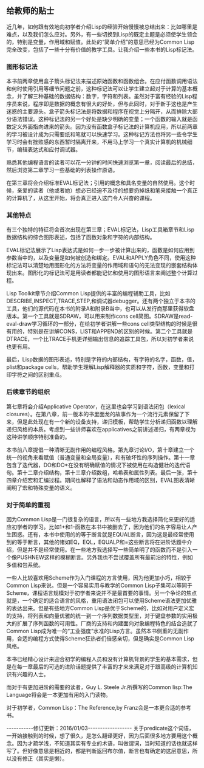 ## 给教师的贴士

近几年，如何跟有效地向初学者介绍Lisp的经验开始慢慢被总结出来：比如哪里是难点，以及我们怎么应对。另外，有一些切换到Lisp的既定主题是必须使学生领会的，特别是变量，作用域和赋值。此处的“简单介绍”的意思已经为Common Lisp完全改变，包括了一些十分有价值的教学工具。让我介绍一些本书的Lisp标记法。

### 图形标记法

本书前两章使用盒子箭头标记法来描述原始函数和函数组合。在应付函数调用语法和何时使用引用等细节问题之前，这种标记法可以让学生建立起对于计算的基本概念，并了解三种基础的数据结构：数字，字符和列表。虽然对于富有经验的Lisp程序员来说，程序即是数据的概念有很大的好处，但与此同时，对于新手这也是产生迷惑的主要源头。盒子箭头标记法是将数据和程序在视觉上分隔开，从而排除大部分语法错误。这种标记法的另一个好处是缺少明确的变量；一个函数的输入就是函数定义外面指向进来的箭头。因为没有函数盒子标记法的计算机应用，所以前两章的学习被设计成为只需要纸和笔就可以快速学习。这种标记方法也将另一些令学生学习时会有挫败感的东西暂时隔离开来，不用马上学习一个真实计算机的机械细节，编辑表达式和应付调试器。

熟悉其他编程语言的读者可以花一分钟的时间快速浏览第一章，阅读最后的总结，然后浏览第二章学习一些基础的列表操作原语。

在第三章将会介绍标准EVAL标记法；引用的概念和具名变量的自然使用。这个时候，亲爱的读者（他或者她）想必已经迫不及待的想要扔掉纸和笔来接触一个真正的计算机了，从这里开始，将会真正进入这门令人兴奋的课程。

### 其他特点

有三个独特的特征将会首次出现在第三章；EVAL标记法，Lisp工具箱章节和Lisp数据结构的综合图形表述，包括了函数对象和字符的内部结构。

EVAL标记法展示了Lisp表达式是如何一步一步被计算出来的，函数是如何应用到参数当中的，以及变量是如何被创造和绑定。EVAL和APPLY角色不同，使用这种标记法可以清楚地用图形化的方法将变量的作用域和语句的无法变现的嵌套结构体现出来。图形化的标记法可是用读者都能记忆和使用的图形语言来阐述整个计算过程。

Lisp Toolkit章节介绍Common Lisp提供的丰富的编程辅助工具，比如DESCRIBE,INSPECT,TRACE,STEP,和调试器debugger。还有两个独立于本书的工具，他们的源代码在本书的附录A和附录B当中，也可以从发行商那里获得软盘版本。第一个工具就是SDRAW，可以用来制作cons cell简图。SDRAW是read-eval-draw学习循环的一部分，在给初学者讲解一些cons cell类型结构的时候是很有用的，特别是在讲解CONS，LIST和APPEND的区别的时候。第二个工具就是DTRACE，一个比TRACE手机更详细输出信息的追踪工具包，所以对初学者来说也更有用。

最后，Lisp数据的图形表述，特别是字符的内部结构，有字符的名字，函数，值，plist和package cells，帮助学生理解Lisp解释器的实质和字符，函数，变量和打印字符之间的区别重点。

### 后续章节的组织

第七章将会介绍Applicative Operator，在这里也会学习到语法闭包（lexical closures）。在第八章，前一版本的书里面龙的故事作为一个流行元素保留了下来，但是此处现在有一个新的设备支持，递归模板，帮助学生分析递归函数以理解递归风格的本质。考虑到一些讲师喜欢在applicatives之前讲述递归，有两章视为这种讲学顺序特别准备的。

本书前八章提倡一种清晰无副作用的编程风格。第九章讨论I/O，第十章建立一个统一的视角来看赋值（普通变量和全局变量），和有破坏性的序列操作。第十一章包含了迭代器，DO和DO*在没有明确赋值的情况下被使用在构造健壮的迭代语句。第十二章介绍结构，第十三章介绍数组，哈希表和属性列表。最后一张，第十四章介绍宏和汇编过程。期间也解释了语法和动态作用域的区别，EVAL图表清晰阐明了宏和特殊变量的语义。

### 对于简单的重视

因为Common Lisp是一门很复杂的语言，所以有一些地方我选择简化来更好的适应初学者的学习。比如1+和1-函数在本书中被删去了，因为他们的名字容易让人产生困惑。还有，本书中使用的的等于断言就是EQUAL断言，因为这是最经常使用到的等于断言，其他的诸如EQ，EQL，EQUALP和=这些断言将在进阶话题中介绍，但是并不是经常使用。在一些地方我选择写一些简单明了的函数而不是引入一个像PUSHNEW这样的模糊断言。另外我也不尝试覆盖所有最前沿的特性，例如多值和包系统。

一些人比较喜欢用Scheme作为入门课程的方言使用，因为他更加小巧，相较于Common Lisp来说。但是一个容易实用与教学的Common Lisp子集可以等同于Scheme，课程语言规模对于初学者来说并不是最首要的事情。另一个争论的焦点就是，一个确定的适合语言的风格，重用语法闭包可以使用Scheme语法更加优雅的表达出来。但是有些地方Common Lisp是优于Scheme的，比如对用户定义宏的支持，将列表和向量优雅的统一到一个序列数据类型里，对于键盘参数的实用极大的扩展了序列函数的可用性。厂商的支持和内建面向对象编程特色的结合造就了Common Lisp成为唯一的“工业强度”水准的Lisp方言。虽然本书侧重的无副作用，合适的编程方式使得Scheme狂热者们倍感亲切，但是确实是Common Lisp风格。

本书已经精心设计来迎合初学的编程人员和没有计算机背景的学生的基本需求，但是在每一章最后的可选的进阶话题提供了丰富的才来来满足对于跟高级的计算机知识有兴趣的人士。

而对于有更加进阶的需要的读者，Guy L. Steele Jr.所撰写的Common lisp:The Language将会是一本更加有用的入门读物。

对于初学者，Common Lisp：The Reference,by Franz会是一本更合适的参考书。


-----------修订更新：2016/01/03------------------
关于predicate这个词语，一开始接触到的时候，想了很久，是怎么翻译更好，因为后面很多地方要用这个概念。因为才疏学浅，不知道其实有专业的术语，叫做谓词，当时知道的话也就这样写了。但好像意思是相近的，都是判断返回布尔值，断言也有确定的这层意思，所以没有修正（其实是懒）。
